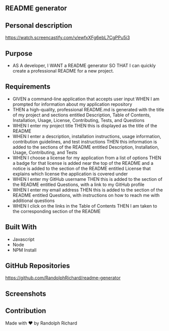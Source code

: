 ## README generator

 ## Personal description

https://watch.screencastify.com/v/ewfxXFg6ebL7CgPPu5i3

 ## Purpose
* AS A developer, I WANT a README generator
SO THAT I can quickly create a professional README for a new project.

## Requirements
* GIVEN a command-line application that accepts user input
WHEN I am prompted for information about my application repository
* THEN a high-quality, professional README.md is generated with the title of my project and sections entitled Description, Table of Contents, Installation, Usage, License, Contributing, Tests, and Questions
* WHEN I enter my project title
THEN this is displayed as the title of the README
* WHEN I enter a description, installation instructions, usage information, contribution guidelines, and test instructions
THEN this information is added to the sections of the README entitled Description, Installation, Usage, Contributing, and Tests
* WHEN I choose a license for my application from a list of options
THEN a badge for that license is added near the top of the README and a notice is added to the section of the README entitled License that explains which license the application is covered under
* WHEN I enter my GitHub username
THEN this is added to the section of the README entitled Questions, with a link to my GitHub profile
* WHEN I enter my email address
THEN this is added to the section of the README entitled Questions, with instructions on how to reach me with additional questions
* WHEN I click on the links in the Table of Contents
THEN I am taken to the corresponding section of the README

## Built With
* Javascript
* Node
* NPM Install

## GitHub Repositories
https://github.com/RandolphRichard/readme-generator

## Screenshots


## Contribution
Made with ❤️ by Randolph Richard
  